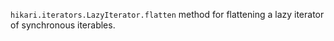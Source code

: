 `hikari.iterators.LazyIterator.flatten` method for flattening a lazy iterator of synchronous iterables.
